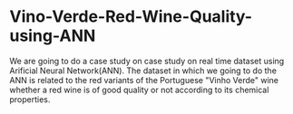 # Vino-Verde-Red-Wine-Quality-using-ANN
We are going to do a case study on case study on real time dataset using Arificial Neural Network(ANN). The dataset in which we going to do the ANN is related to the red variants of the Portuguese "Vinho Verde" wine whether a red wine is of good quality or not according to its chemical properties.
